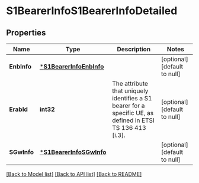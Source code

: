 # S1BearerInfoS1BearerInfoDetailed

## Properties
Name | Type | Description | Notes
------------ | ------------- | ------------- | -------------
**EnbInfo** | [***S1BearerInfoEnbInfo**](S1BearerInfo_enbInfo.md) |  | [optional] [default to null]
**ErabId** | **int32** | The attribute that uniquely identifies a S1 bearer for a specific UE, as defined in ETSI TS 136 413 [i.3]. | [optional] [default to null]
**SGwInfo** | [***S1BearerInfoSGwInfo**](S1BearerInfo_sGwInfo.md) |  | [optional] [default to null]

[[Back to Model list]](../README.md#documentation-for-models) [[Back to API list]](../README.md#documentation-for-api-endpoints) [[Back to README]](../README.md)

